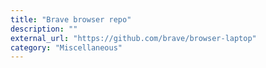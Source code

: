 ```yaml
---
title: "Brave browser repo"
description: ""
external_url: "https://github.com/brave/browser-laptop"
category: "Miscellaneous"
---
```

